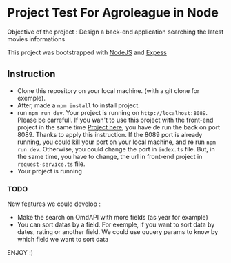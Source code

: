 # Project Test For Agroleague in Node 

Objective of the project : Design a back-end application searching the latest movies informations

This project was bootstrapped with [NodeJS](https://nodejs.org/fr/) and [Expess](https://expressjs.com/fr/starter/generator.html)

## Instruction

- Clone this repository on your local machine. (with a git clone for exemple). 
- After, made a `npm install` to install project. 
- run `npm run dev`. Your project is running on `http://localhost:8089`. Please be carrefull. If you wan't to use this project with the front-end project in the same time [Project here](https://github.com/hollowspy/front_agroleague), you have de run the back on port 8089. Thanks to apply this instruction. 
    If the 8089 port is already running, you could kill your port on your local machine, and re run `npm run dev`. 
    Otherwise, you could change the port in `index.ts` file. But, in the same time, you have to change, the url in front-end project in `request-service.ts` file. 
- Your project is running



### TODO
 New features we could develop : 
 - Make the search on OmdAPI with more fields (as year for example)
 - You can sort datas by a field. For exemple, if you want to sort data by dates, rating or another field. We could use quuery params to know by which field we want to sort data

ENJOY :)
